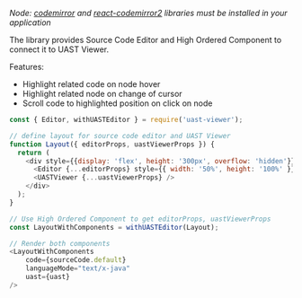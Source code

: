 _Node: [codemirror](https://codemirror.net/) and [react-codemirror2](https://github.com/scniro/react-codemirror2) libraries must be installed in your application_

The library provides Source Code Editor and High Ordered Component to connect it to UAST Viewer.

Features:

- Highlight related code on node hover
- Highlight related node on change of cursor
- Scroll code to highlighted position on click on node

```js
const { Editor, withUASTEditor } = require('uast-viewer');

// define layout for source code editor and UAST Viewer
function Layout({ editorProps, uastViewerProps }) {
  return (
    <div style={{display: 'flex', height: '300px', overflow: 'hidden'}}>
      <Editor {...editorProps} style={{ width: '50%', height: '100%' }}/>
      <UASTViewer {...uastViewerProps} />
    </div>
  );
}

// Use High Ordered Component to get editorProps, uastViewerProps
const LayoutWithComponents = withUASTEditor(Layout);

// Render both components
<LayoutWithComponents
    code={sourceCode.default}
    languageMode="text/x-java"
    uast={uast}
/>
```

